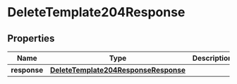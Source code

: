 

# DeleteTemplate204Response


## Properties

| Name | Type | Description | Notes |
|------------ | ------------- | ------------- | -------------|
|**response** | [**DeleteTemplate204ResponseResponse**](DeleteTemplate204ResponseResponse.md) |  |  [optional] |



